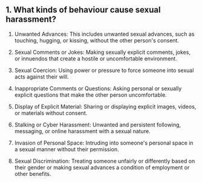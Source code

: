 ## 1. What kinds of behaviour cause sexual harassment?
  1.  Unwanted Advances: This includes unwanted sexual advances, such as touching, hugging, or kissing, without the other person's consent.
  2.  Sexual Comments or Jokes: Making sexually explicit comments, jokes, or innuendos that create a hostile or uncomfortable environment.

  3.  Sexual Coercion: Using power or pressure to force someone into sexual acts against their will.

  4. Inappropriate Comments or Questions: Asking personal or sexually explicit questions that make the other person uncomfortable.

  5.  Display of Explicit Material: Sharing or displaying explicit images, videos, or materials without consent.

  6. Stalking or Cyber Harassment: Unwanted and persistent following, messaging, or online harassment with a sexual nature.

  7. Invasion of Personal Space: Intruding into someone's personal space in a sexual manner without their permission.

  8.  Sexual Discrimination: Treating someone unfairly or differently based on their gender or making sexual advances a condition of employment or other benefits.
